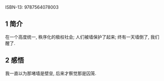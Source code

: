 ISBN-13: 9787564078003

## 1 简介

在一个高度统一, 秩序化的极权社会; 人们被墙保护了起来; 终有一天墙倒了, 我们醒了.

## 2 感悟

我一直以为那堵墙是壁垒, 后来才察觉那是囚笼.

